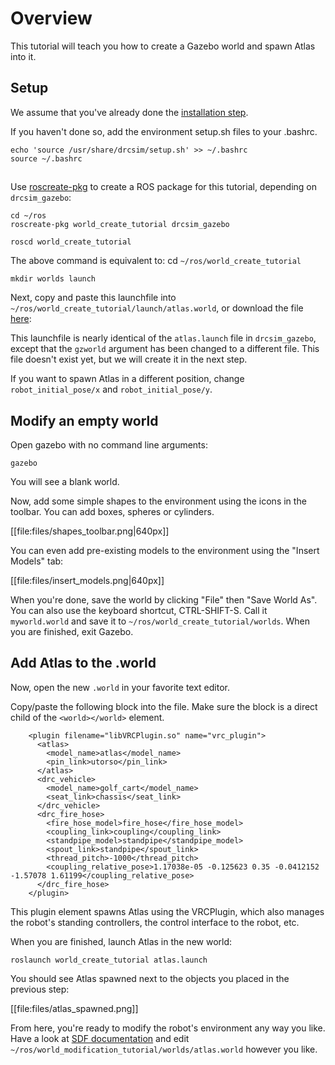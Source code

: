 # Overview
This tutorial will teach you how to create a Gazebo world and spawn Atlas into it.

## Setup
We assume that you've already done the [installation step](http://gazebosim.org/tutorials/?tut=drcsim_install&cat=drcsim).

If you haven't done so, add the environment setup.sh files to your .bashrc.

~~~
echo 'source /usr/share/drcsim/setup.sh' >> ~/.bashrc
source ~/.bashrc
~~~

##
Use [roscreate-pkg](http://ros.org/wiki/roscreate) to create a ROS package for this tutorial, depending on `drcsim_gazebo`:

~~~
cd ~/ros
roscreate-pkg world_create_tutorial drcsim_gazebo
~~~

~~~
roscd world_create_tutorial
~~~
The above command is equivalent to: cd `~/ros/world_create_tutorial`

~~~
mkdir worlds launch
~~~

Next, copy and paste this launchfile into `~/ros/world_create_tutorial/launch/atlas.world`, or download the file [here](http://bitbucket.org/osrf/gazebo_tutorials/raw/default/drcsim_create_atlas_world/files/atlas.launch):

<include src='http://bitbucket.org/osrf/gazebo_tutorials/raw/default/drcsim_create_atlas_world/files/atlas.launch' />

This launchfile is nearly identical of the `atlas.launch` file in `drcsim_gazebo`, except that the `gzworld` argument has been changed to a different file. This file doesn't exist yet, but we will create it in the next step.

If you want to spawn Atlas in a different position, change `robot_initial_pose/x` and `robot_initial_pose/y`.

## Modify an empty world
Open gazebo with no command line arguments:

~~~
gazebo
~~~

You will see a blank world.

Now, add some simple shapes to the environment using the icons in the toolbar. You can add boxes, spheres or cylinders.

[[file:files/shapes_toolbar.png|640px]]

You can even add pre-existing models to the environment using the "Insert Models" tab:

[[file:files/insert_models.png|640px]]

When you're done, save the world by clicking "File" then "Save World As". You can also use the keyboard shortcut, CTRL-SHIFT-S. Call it `myworld.world` and save it to `~/ros/world_create_tutorial/worlds`. When you are finished, exit Gazebo.

## Add Atlas to the .world
Now, open the new `.world` in your favorite text editor.

Copy/paste the following block into the file. Make sure the block is a direct child of the `<world></world>` element.

~~~
    <plugin filename="libVRCPlugin.so" name="vrc_plugin">
      <atlas>
        <model_name>atlas</model_name>
        <pin_link>utorso</pin_link>
      </atlas>
      <drc_vehicle>
        <model_name>golf_cart</model_name>
        <seat_link>chassis</seat_link>
      </drc_vehicle>
      <drc_fire_hose>
        <fire_hose_model>fire_hose</fire_hose_model>
        <coupling_link>coupling</coupling_link>
        <standpipe_model>standpipe</standpipe_model>
        <spout_link>standpipe</spout_link>
        <thread_pitch>-1000</thread_pitch>
        <coupling_relative_pose>1.17038e-05 -0.125623 0.35 -0.0412152 -1.57078 1.61199</coupling_relative_pose>
      </drc_fire_hose>
    </plugin>
~~~
This plugin element spawns Atlas using the VRCPlugin, which also manages the robot's standing controllers, the control interface to the robot, etc.

When you are finished, launch Atlas in the new world:

~~~
roslaunch world_create_tutorial atlas.launch
~~~

You should see Atlas spawned next to the objects you placed in the previous step:

[[file:files/atlas_spawned.png]]

From here, you're ready to modify the robot's environment any way you like.  Have a look at [SDF documentation](http://gazebosim.org/sdf) and edit `~/ros/world_modification_tutorial/worlds/atlas.world` however you like.
